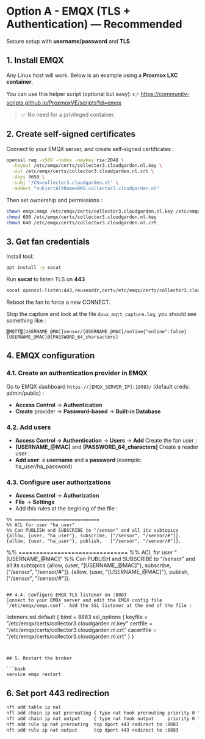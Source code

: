 # Option A - EMQX (TLS + Authentication) — Recommended

Secure setup with **username/password** and **TLS**.

## 1. Install EMQX

Any Linux host will work. Below is an example using a **Proxmox LXC container**.

You can use this helper script (optional but easy):
👉 https://community-scripts.github.io/ProxmoxVE/scripts?id=emqx

> ✅ No need for a privileged container.

## 2. Create self-signed certificates

Connect to your EMQX server, and create self-signed certificates :

```bash
openssl req -x509 -nodes -newkey rsa:2048 \
  -keyout /etc/emqx/certs/collector3.cloudgarden.nl.key \
  -out /etc/emqx/certs/collector3.cloudgarden.nl.crt \
  -days 3650 \
  -subj "/CN=collector3.cloudgarden.nl" \
  -addext "subjectAltName=DNS:collector3.cloudgarden.nl"
```

Then set ownership and permissions :

```bash
chown emqx:emqx /etc/emqx/certs/collector3.cloudgarden.nl.key /etc/emqx/certs/collector3.cloudgarden.nl.crt
chmod 600 /etc/emqx/certs/collector3.cloudgarden.nl.key
chmod 640 /etc/emqx/certs/collector3.cloudgarden.nl.crt
```

## 3. Get fan credentials

Install tool:
```bash
apt install -y socat
```

Run **socat** to listen TLS on **443**
```bash
socat openssl-listen:443,reuseaddr,cert=/etc/emqx/certs/collector3.cloudgarden.nl.crt,key=/etc/emqx/certs/collector3.cloudgarden.nl.key,verify=0,openssl-min-proto-version=TLS1.2 STDIO > duux_mqtt_capture.log
```

Reboot the fan to force a new CONNECT.

Stop the capture and look at the file `duux_mqtt_capture.log`, you should see something like :
```
▒MQTT▒[USERNAME_@MAC]sensor/[USERNAME_@MAC]/online{"online":false}[USERNAME_@MAC]@[PASSWORD_64_charsacters]
```

## 4. EMQX configuration
### 4.1. Create an authentication provider in EMQX

Go to EMQX dashboard `https://[EMQX_SERVER_IP]:18083/` (default creds: admin/public) :
- **Access Control** → **Authentication**
- **Create** provider → **Password-based** → **Built-in Database**

### 4.2. Add users
- **Access Control → Authentication** → **Users** → **Add**
Create the fan user :
- **[USERNAME_@MAC]** and **[PASSWORD_64_characters]**
Create a reader user :
- **Add user**: a **username** and a **password** (exemple: ha_user/ha_password)

### 4.3. Configure user authorizations
- **Access Control** → **Authorization**
- **File** → **Settings**
- Add this rules at the begining of the file :
```
%% ===============================
%% ACL for user "ha_user"
%% Can PUBLISH and SUBSCRIBE to "/sensor" and all its subtopics
{allow, {user, "ha_user"}, subscribe, ["/sensor", "/sensor/#"]}.
{allow, {user, "ha_user"}, publish,   ["/sensor", "/sensor/#"]}.
```

%% ===============================
%% ACL for user "[USERNAME_@MAC]"
%% Can PUBLISH and SUBSCRIBE to "/sensor" and all its subtopics
{allow, {user, "[USERNAME_@MAC]"}, subscribe, ["/sensor", "/sensor/#"]}.
{allow, {user, "[USERNAME_@MAC]"}, publish,   ["/sensor", "/sensor/#"]}.
```

## 4.4. Configure EMQX TLS listener on :8883
Connect to your EMQX server and edit the EMQX config file `/etc/emqx/emqx.conf`. Add the SSL listener at the end of the file :
```
listeners.ssl.default {
  bind = 8883
  ssl_options {
    keyfile    = "/etc/emqx/certs/collector3.cloudgarden.nl.key"
    certfile   = "/etc/emqx/certs/collector3.cloudgarden.nl.crt"
    cacertfile = "/etc/emqx/certs/collector3.cloudgarden.nl.crt"
  }
}
```


## 5. Restart the broker

```bash
service emqx restart
```

## 6. Set port 443 redirection

```bash
nft add table ip nat
nft add chain ip nat prerouting { type nat hook prerouting priority 0 \; }
nft add chain ip nat output     { type nat hook output     priority 0 \; }
nft add rule ip nat prerouting  tcp dport 443 redirect to :8883
nft add rule ip nat output      tcp dport 443 redirect to :8883
```

